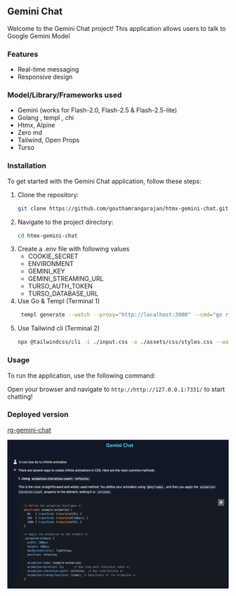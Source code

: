 ## Gemini Chat

Welcome to the Gemini Chat project! This application allows users to talk to Google Gemini Model

### Features

- Real-time messaging
- Responsive design

### Model/Library/Frameworks used

- Gemini (works for Flash-2.0, Flash-2.5 & Flash-2.5-lite)
- Golang , templ , chi
- Htmx, Alpine
- Zero md
- Tailwind, Open Props
- Turso

### Installation

To get started with the Gemini Chat application, follow these steps:

1. Clone the repository:
   ```bash
   git clone https://github.com/gouthamrangarajan/htmx-gemini-chat.git
   ```
2. Navigate to the project directory:
   ```bash
   cd htmx-gemini-chat
   ```
3. Create a .env file with following values
   - COOKIE_SECRET
   - ENVIRONMENT
   - GEMINI_KEY
   - GEMINI_STREAMING_URL
   - TURSO_AUTH_TOKEN
   - TURSO_DATABASE_URL
4. Use Go & Templ (Terminal 1)
   ```bash
    templ generate --watch --proxy="http://localhost:3000" --cmd="go run ."
   ```
5. Use Tailwind cli (Terminal 2)
   ```bash
   npx @tailwindcss/cli -i ./input.css -o ./assets/css/styles.css --watch
   ```

### Usage

To run the application, use the following command:

Open your browser and navigate to `http://http://127.0.0.1:7331/` to start chatting!

### Deployed version

[rg-gemini-chat](https://rg-gemini-chat.up.railway.app/)

![screenshot](Gemini_Chat.png)
